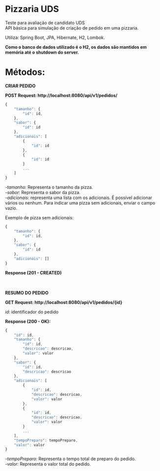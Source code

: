 # Pizzaria UDS
Teste para avaliação de candidato UDS\
API básica para simulação de criação de pedido em uma pizzaria.

Utiliza: Spring Boot, JPA, Hibernate, H2, Lombok.

__Como o banco de dados utilizado é o H2, os dados são mantidos em memória até o shutdown do server.__

# Métodos:

**CRIAR PEDIDO**

**__POST Request: http://localhost:8080/api/v1/pedidos/__**
```javascript
{
    "tamanho": {
        "id": id,
    },
    "sabor": {
        "id": id
    },
    "adicionais": [
        {
            "id": id
        },
        {
            "id": id
        }
        ...
    ]
}
```
*-tamanho*: Representa o tamanho da pizza.\
*-sabor*: Representa o sabor da pizza.\
*-adicionais*: representa uma lista com os adicionais. É possível adicionar vários ou nenhum. Para indicar uma pizza sem adicionais, enviar o campo vazio.

Exemplo de pizza sem adicionais:
```javascript
{
    "tamanho": {
        "id": id,
    },
    "sabor": {
        "id": id
    },
    "adicionais": []
}
```

**__Response (201 - CREATED)__**

\
\
**RESUMO DO PEDIDO**

**__GET Request: http://localhost:8080/api/v1/pedidos/{id}__**

*id*: identificador do pedido

**__Response (200 - OK):__**
```javascript
{
    "id": id,
    "tamanho": {
        "id": id,
        "descricao": descricao,
        "valor": valor
    },
    "sabor": {
        "id": id,
        "descricao": descricao
    },
    "adicionais": [
        {
            "id": id,
            "descricao": descricao,
            "valor": valor
        },
        {
            "id": id,
            "descricao": descricao,
            "valor": valor
        }
        ...
    ],
    "tempoPreparo": tempoPreparo,
    "valor": valor
}
```
*-tempoPreparo*: Representa o tempo total de preparo do pedido.\
*-valor:* Representa o valor total do pedido.

